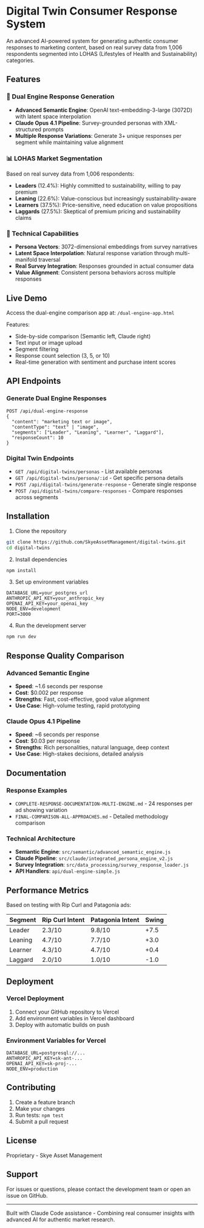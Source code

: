 # Digital Twin Consumer Response System

An advanced AI-powered system for generating authentic consumer responses to marketing content, based on real survey data from 1,006 respondents segmented into LOHAS (Lifestyles of Health and Sustainability) categories.

## Features

### 🎯 Dual Engine Response Generation
- **Advanced Semantic Engine**: OpenAI text-embedding-3-large (3072D) with latent space interpolation
- **Claude Opus 4.1 Pipeline**: Survey-grounded personas with XML-structured prompts
- **Multiple Response Variations**: Generate 3+ unique responses per segment while maintaining value alignment

### 📊 LOHAS Market Segmentation
Based on real survey data from 1,006 respondents:
- **Leaders** (12.4%): Highly committed to sustainability, willing to pay premium
- **Leaning** (22.6%): Value-conscious but increasingly sustainability-aware  
- **Learners** (37.5%): Price-sensitive, need education on value propositions
- **Laggards** (27.5%): Skeptical of premium pricing and sustainability claims

### 🔬 Technical Capabilities
- **Persona Vectors**: 3072-dimensional embeddings from survey narratives
- **Latent Space Interpolation**: Natural response variation through multi-manifold traversal
- **Real Survey Integration**: Responses grounded in actual consumer data
- **Value Alignment**: Consistent persona behaviors across multiple responses

## Live Demo

Access the dual-engine comparison app at: `/dual-engine-app.html`

Features:
- Side-by-side comparison (Semantic left, Claude right)
- Text input or image upload
- Segment filtering
- Response count selection (3, 5, or 10)
- Real-time generation with sentiment and purchase intent scores

## API Endpoints

### Generate Dual Engine Responses
```
POST /api/dual-engine-response
{
  "content": "marketing text or image",
  "contentType": "text" | "image",
  "segments": ["Leader", "Leaning", "Learner", "Laggard"],
  "responseCount": 10
}
```

### Digital Twin Endpoints
- `GET /api/digital-twins/personas` - List available personas
- `GET /api/digital-twins/persona/:id` - Get specific persona details
- `POST /api/digital-twins/generate-response` - Generate single response
- `POST /api/digital-twins/compare-responses` - Compare responses across segments

## Installation

1. Clone the repository
```bash
git clone https://github.com/SkyeAssetManagement/digital-twins.git
cd digital-twins
```

2. Install dependencies
```bash
npm install
```

3. Set up environment variables
```env
DATABASE_URL=your_postgres_url
ANTHROPIC_API_KEY=your_anthropic_key
OPENAI_API_KEY=your_openai_key
NODE_ENV=development
PORT=3000
```

4. Run the development server
```bash
npm run dev
```

## Response Quality Comparison

### Advanced Semantic Engine
- **Speed**: ~1.6 seconds per response
- **Cost**: $0.002 per response
- **Strengths**: Fast, cost-effective, good value alignment
- **Use Case**: High-volume testing, rapid prototyping

### Claude Opus 4.1 Pipeline
- **Speed**: ~6 seconds per response
- **Cost**: $0.03 per response
- **Strengths**: Rich personalities, natural language, deep context
- **Use Case**: High-stakes decisions, detailed analysis

## Documentation

### Response Examples
- `COMPLETE-RESPONSE-DOCUMENTATION-MULTI-ENGINE.md` - 24 responses per ad showing variation
- `FINAL-COMPARISON-ALL-APPROACHES.md` - Detailed methodology comparison

### Technical Architecture
- **Semantic Engine**: `src/semantic/advanced_semantic_engine.js`
- **Claude Pipeline**: `src/claude/integrated_persona_engine_v2.js`
- **Survey Integration**: `src/data_processing/survey_response_loader.js`
- **API Handlers**: `api/dual-engine-simple.js`

## Performance Metrics

Based on testing with Rip Curl and Patagonia ads:

| Segment | Rip Curl Intent | Patagonia Intent | Swing |
|---------|----------------|------------------|-------|
| Leader  | 2.3/10         | 9.8/10          | +7.5  |
| Leaning | 4.7/10         | 7.7/10          | +3.0  |
| Learner | 4.3/10         | 4.7/10          | +0.4  |
| Laggard | 2.0/10         | 1.0/10          | -1.0  |

## Deployment

### Vercel Deployment
1. Connect your GitHub repository to Vercel
2. Add environment variables in Vercel dashboard
3. Deploy with automatic builds on push

### Environment Variables for Vercel
```
DATABASE_URL=postgresql://...
ANTHROPIC_API_KEY=sk-ant-...
OPENAI_API_KEY=sk-proj-...
NODE_ENV=production
```

## Contributing

1. Create a feature branch
2. Make your changes
3. Run tests: `npm test`
4. Submit a pull request

## License

Proprietary - Skye Asset Management

## Support

For issues or questions, please contact the development team or open an issue on GitHub.

---

Built with Claude Code assistance - Combining real consumer insights with advanced AI for authentic market research.